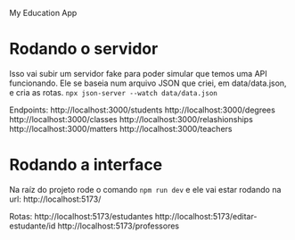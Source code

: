 My Education App

# Rodando o servidor
Isso vai subir um servidor fake para poder simular que temos uma API funcionando.
Ele se baseia num arquivo JSON que criei, em data/data.json, e cria as rotas. 
```npx json-server --watch data/data.json```

Endpoints:
http://localhost:3000/students
http://localhost:3000/degrees
http://localhost:3000/classes
http://localhost:3000/relashionships
http://localhost:3000/matters
http://localhost:3000/teachers

# Rodando a interface
Na raíz do projeto rode o comando ```npm run dev``` e ele vai estar rodando na url: http://localhost:5173/

Rotas:
http://localhost:5173/estudantes
http://localhost:5173/editar-estudante/id
http://localhost:5173/professores